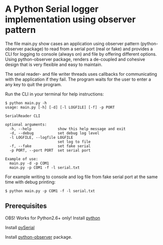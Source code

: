 # A Python Serial logger implementation using observer pattern
The file main.py show cases an application using observer pattern (python-observer package) to
read from a serial port (real or fake) and provides a CLI for logging to console (always on) and
file by offering different options. Using python-observer package, renders a de-coupled and
cohesive design that is very flexible and easy to maintain.

The serial reader- and file writer threads uses callbacks for communicating with the application
if they fail. The program waits for the user to enter a any key to quit the program.

Run the CLI in your terminal for help instructions:
```console
$ python main.py -h
usage: main.py [-h] [-d] [-l LOGFILE] [-f] -p PORT

SerialReader CLI

optional arguments:
  -h, --help            show this help message and exit
  -d, --debug           set debug log level
  -l LOGFILE, --logfile LOGFILE
                        set log to file
  -f, --fake            set fake serial
  -p PORT, --port PORT  set serial port

Example of use:
  main.py -d -p COM1
  main.py -p COM1 -f -l serial.txt
```

For example writing to console and log file from fake serial port at the same time with debug printing:
```console
$ python main.py -p COM1 -f -l serial.txt
```

## Prerequisites

OBS! Works for Python2.6+ only!
Install [python](https://www.python.org/downloads/)

Install [pySerial](https://github.com/pyserial/pyserial/blob/master/documentation/pyserial.rst)

Install [python-observer](https://github.com/FrederikBjorne/python-observer) package.
